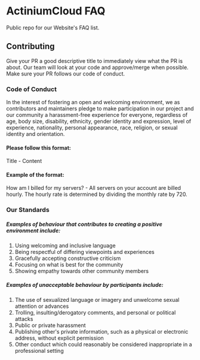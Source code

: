 # ActiniumCloud FAQ
Public repo for our Website's FAQ list.

## Contributing

Give your PR a good descriptive title to immediately view what the PR is about.
Our team will look at your code and approve/merge when possible.
Make sure your PR follows our code of conduct.

### Code of Conduct

In the interest of fostering an open and welcoming environment, we as contributors and maintainers pledge to make participation in our project and our community a harassment-free experience for everyone, regardless of age, body size, disability, ethnicity, gender identity and expression, level of experience, nationality, personal appearance, race, religion, or sexual identity and orientation.

#### Please follow this format:

Title - Content

#### Example of the format:

How am I billed for my servers? - All servers on your account are billed hourly. The hourly rate is determined by dividing the monthly rate by 720.

### Our Standards

##### Examples of behaviour that contributes to creating a positive environment include:

1. Using welcoming and inclusive language
2. Being respectful of differing viewpoints and experiences
3. Gracefully accepting constructive criticism
4. Focusing on what is best for the community
5. Showing empathy towards other community members

##### Examples of unacceptable behaviour by participants include:

1. The use of sexualized language or imagery and unwelcome sexual attention or advances
2. Trolling, insulting/derogatory comments, and personal or political attacks
3. Public or private harassment
4. Publishing other's private information, such as a physical or electronic address, without explicit permission
5. Other conduct which could reasonably be considered inappropriate in a professional setting
